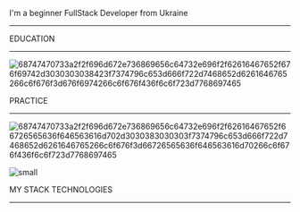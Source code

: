 I'm a beginner FullStack Developer from Ukraine
_________________________________________________________________
EDUCATION
_____
![68747470733a2f2f696d672e736869656c64732e696f2f62616467652f676f69742d3030303038423f7374796c653d666f722d7468652d6261646765266c6f676f3d676f6974266c6f676f436f6c6f723d7768697465](https://user-images.githubusercontent.com/102794464/217451343-c24200ce-71e9-4452-b1d0-ddf89893a03f.svg)

PRACTICE
________________

![68747470733a2f2f696d672e736869656c64732e696f2f62616467652f66726565636f646563616d702d3030383030303f7374796c653d666f722d7468652d6261646765266c6f676f3d66726565636f646563616d70266c6f676f436f6c6f723d7768697465](https://user-images.githubusercontent.com/102794464/217452158-4d43a71e-e562-4ec8-83b5-fb4d1be2fe64.svg)


![small](https://user-images.githubusercontent.com/102794464/217452464-c825d7b5-61e1-42c7-8e6d-c15caa2397fc.svg)


MY STACK TECHNOLOGIES
___
